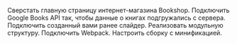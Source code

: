 Сверстать главную страницу интернет-магазина Bookshop.
Подключить Google Books API так, чтобы данные о книгах подгружались с сервера.
Подключить созданный вами ранее слайдер.
Реализовать модульную структуру.
Подключить Webpack.
Настроить сборку с минификацией.

